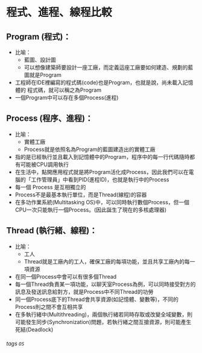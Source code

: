 # 程式、進程、線程比較

## Program (程式)：
- 比喻：
    - 藍圖、設計圖
    - 可以想像建築師要設計一座工廠，而定義這座工廠要如何建造、規劃的藍圖就是Program
- 工程師在IDE裡編寫的程式碼(code)也是Program，也就是說，尚未載入記憶體的 程式碼，就可以稱之為Program
- 一個Program中可以存在多個Process(進程)

## Process (程序、進程)：
- 比喻：
    - 實體工廠
    - Process就是依照名為Program的藍圖建造出的實體工廠
- 指的是已經執行並且載入到記憶體中的Program，程序中的每一行代碼隨時都有可能被CPU調用執行
- 在生活中，點開應用程式就是將Program活化成Process，因此我們可以在電腦的「工作管理員」中看到PID(進程ID)，也就是執行中的Process
- 每一個 Process 是互相獨立的
- Process不是最基本執行單位，而是Thread(線程)的容器
- 在多功作業系統(Multitasking OS)中，可以同時執行數個Process，但一個CPU一次只能執行一個Process。(因此誕生了現在的多核處理器)

## Thread (執行緒、線程)：
- 比喻：
    - 工人
    - Thread就是工廠內的工人，確保工廠的每項功能，並且共享工廠內的每一項資源
- 在同一個Process中會可以有很多個Thread
- 每一個Thread負責某一項功能，以聊天室Process為例，可以同時接受對方的訊息及發送訊息給對方，就是Process中不同Thread的功勞
- 同一個Process底下的Thread會共享資源(如記憶體、變數等)，不同的Process則之間不會互相共享
- 在多執行緒中(Multithreading)，兩個執行緒若同時存取或改變全域變數，則可能發生同步(Synchronization)問題，若執行緒之間互搶資源，則可能產生死結(Deadlock)



###### tags `OS`

